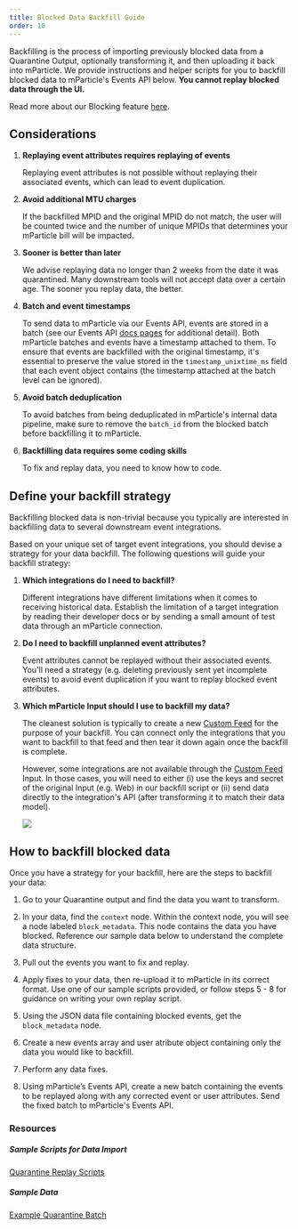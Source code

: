 ```yaml
---
title: Blocked Data Backfill Guide
order: 10
---  
```


Backfilling is the process of importing previously blocked data from a Quarantine Output, optionally transforming it, and then uploading it back into mParticle. We provide instructions and helper scripts for you to backfill blocked data to mParticle's Events API below. <strong>You cannot replay blocked data through the UI.</strong>

Read more about our Blocking feature [here](/guides/data-master/data-planning/#step-6-block-unplanned-data-from-being-forwarded-to-downstream-systems).

## Considerations

1. **Replaying event attributes requires replaying of events**
    
    Replaying event attributes is not possible without replaying their associated events, which can lead to event duplication.

1. **Avoid additional MTU charges**

    If the backfilled MPID and the original MPID do not match, the user will be counted twice and the number of unique MPIDs that determines your mParticle bill will be impacted.  

1. **Sooner is better than later**

    We advise replaying data no longer than 2 weeks from the date it was quarantined. Many downstream tools will not accept data over a certain age. The sooner you replay data, the better.

1. **Batch and event timestamps**

    To send data to mParticle via our Events API, events are stored in a batch (see our Events API [docs pages](/developers/server/http/#v2events) for additional detail). Both mParticle batches and events have a timestamp attached to them. To ensure that events are backfilled with the original timestamp, it's essential to preserve the value stored in the `timestamp_unixtime_ms` field that each event object contains (the timestamp attached at the batch level can be ignored).

1. **Avoid batch deduplication**

    To avoid batches from being deduplicated in mParticle's internal data pipeline, make sure to remove the `batch_id` from the blocked batch before backfilling it to mParticle.

1. **Backfilling data requires some coding skills**

    To fix and replay data, you need to know how to code.


## Define your backfill strategy

Backfilling blocked data is non-trivial because you typically are interested in backfilling data to several downstream event integrations.

Based on your unique set of target event integrations, you should devise a strategy for your data backfill. The following questions will guide your backfill strategy:

1. <strong>Which integrations do I need to backfill?</strong>

    Different integrations have different limitations when it comes to receiving historical data. Establish the limitation of a target integration by reading their developer docs or by sending a small amount of test data through an mParticle connection.

1. <strong>Do I need to backfill unplanned event attributes?</strong>

    Event attributes cannot be replayed without their associated events. You'll need a strategy (e.g. deleting previously sent yet incomplete events) to avoid event duplication if you want to replay blocked event attributes.

1. <strong>Which mParticle Input should I use to backfill my data?</strong>

    The cleanest solution is typically to create a new [Custom Feed](/integrations/custom-feed/feed/) for the purpose of your backfill. You can connect only the integrations that you want to backfill to that feed and then tear it down again once the backfill is complete. 
    
    However, some integrations are not available through the [Custom Feed](/integrations/custom-feed/feed/) Input. In those cases, you will need to either (i) use the keys and secret of the original Input (e.g. Web) in our backfill script or (ii) send data directly to the integration's API (after transforming it to match their data model).

    ![](/images/dataplanning/block/backfill-connection.png)

## How to backfill blocked data

Once you have a strategy for your backfill, here are the steps to backfill your data:

1. Go to your Quarantine output and find the data you want to transform.  

2. In your data, find the `context` node. Within the context node, you will see a node labeled `block_metadata`. This node contains the data you have blocked. Reference our sample data below to understand the complete data structure.   

3. Pull out the events you want to fix and replay.  

4. Apply fixes to your data, then re-upload it to mParticle in its correct format. Use one of our sample scripts provided, or follow steps 5 - 8 for guidance on writing your own replay script.

5. Using the JSON data file containing blocked events, get the `block_metadata` node.  

6. Create a new events array and user atribute object containing only the data you would like to backfill.

7. Perform any data fixes.

8. Using mParticle’s Events API, create a new batch containing the events to be replayed along with any corrected event or user attributes. Send the fixed batch to mParticle's Events API.

### Resources

##### Sample Scripts for Data Import
[Quarantine Replay Scripts](https://github.com/mParticle/quarantine-replay-scripts)

##### Sample Data
[Example Quarantine Batch](https://github.com/mParticle/quarantine-replay-scripts/blob/main/nodejs/example_quarantine_batch.json)